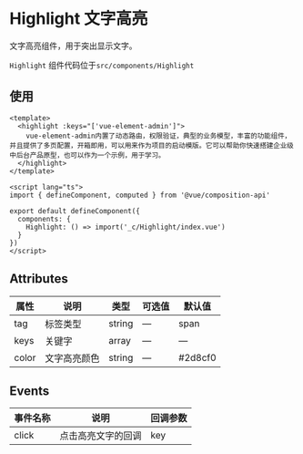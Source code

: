 # Highlight 文字高亮

文字高亮组件，用于突出显示文字。

`Highlight` 组件代码位于`src/components/Highlight`

## 使用

```vue
<template>
  <highlight :keys="['vue-element-admin']">
    vue-element-admin内置了动态路由，权限验证，典型的业务模型，丰富的功能组件，并且提供了多页配置，开箱即用，可以用来作为项目的启动模版。它可以帮助你快速搭建企业级中后台产品原型，也可以作为一个示例，用于学习。
  </highlight>
</template>

<script lang="ts">
import { defineComponent, computed } from '@vue/composition-api'

export default defineComponent({
  components: {
    Highlight: () => import('_c/Highlight/index.vue')
  }
})
</script>
```

## Attributes

| 属性  | 说明         | 类型   | 可选值 | 默认值  |
| ----- | ------------ | ------ | ------ | ------- |
| tag   | 标签类型     | string | —      | span    |
| keys  | 关键字       | array  | —      | —       |
| color | 文字高亮颜色 | string | —      | #2d8cf0 |

## Events

| 事件名称 | 说明               | 回调参数 |
| -------- | ------------------ | -------- |
| click    | 点击高亮文字的回调 | key      |
